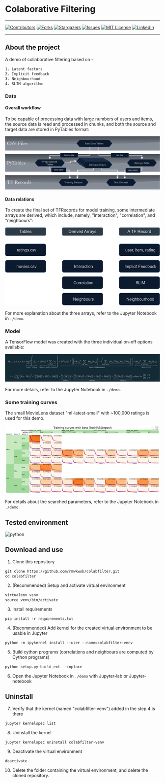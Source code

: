 
# Colaborative Filtering

------

[![Contributors][contributors-shield]][contributors-url]
[![Forks][forks-shield]][forks-url]
[![Stargazers][stars-shield]][stars-url]
[![Issues][issues-shield]][issues-url]
[![MIT License][license-shield]][license-url]
[![LinkedIn][linkedin-shield]][linkedin-url]

------

## About the project

A demo of collaborative filtering based on -

    1. Latent factors
    2. Implicit feedback
    3. Neighbourhood
    4. SLIM algorithm

### Data

#### Overall workflow
To be capable of processing data with large numbers of users and items, the source data is read and processed in chunks, and both the source and target data are stored in PyTables format:

![](./demo/img/data_flowchart.png)

#### Data relations
To create the final set of TFRecords for model training, some intermediate arrays are derived, which include, namely, "interaction", "correlation", and "neighbours":

![](./demo/img/data_relations.png)

For more explanation about the three arrays, refer to the Jupyter Notebook in `./demo`.

### Model

A TensorFlow model was created with the three individual on-off options available:

![](./demo/img/model.png)

For more details, refer to the Jupyter Notebook in `./demo`.

### Some training curves

The small MovieLens dataset "ml-latest-small" with ~100,000 ratings is used for this demo.

![](./demo/img/training_curves.png)

For details about the searched parameters, refer to the Jupyter Notebook in `./demo`.

## Tested environment

![python][python-shield]

## Download and use

1. Clone this repository

```
git clone https://github.com/rmwkwok/colabfilter.git
cd colabfilter
```

2. (Recommended) Setup and activate virtual environment

```
virtualenv venv
source venv/bin/activate
```

3. Install requirements
```
pip install -r requirements.txt
```

4. (Recommended) Add kernel for the created virtual environment to be usable in Jupyter
```
python -m ipykernel install --user --name=colabfilter-venv
```

5. Build cython programs (correlations and neighbours are computed by Cython programs)
```
python setup.py build_ext --inplace
```

6. Open the Jupyter Notebook in `./demo` with Jupyter-lab or Jupyter-notebook

## Uninstall
7. Verify that the kernel (named "colabfilter-venv") added in the step 4 is there
```
jupyter kernelspec list
```

8. Uninstall the kernel
```
jupyter kernelspec uninstall colabfilter-venv
```

9. Deactivate the virtual environment
```
deactivate
```

10. Delete the folder containing the virtual environment, and delete the cloned repository.


[contributors-shield]: https://img.shields.io/github/contributors/rmwkwok/colabfilter.svg?style=for-the-badge
[contributors-url]: https://github.com/rmwkwok/colabfilter/graphs/contributors
[forks-shield]: https://img.shields.io/github/forks/rmwkwok/colabfilter.svg?style=for-the-badge
[forks-url]: https://github.com/rmwkwok/colabfilter/network/members
[stars-shield]: https://img.shields.io/github/stars/rmwkwok/colabfilter.svg?style=for-the-badge
[stars-url]: https://github.com/rmwkwok/colabfilter/stargazers
[issues-shield]: https://img.shields.io/github/issues/rmwkwok/colabfilter.svg?style=for-the-badge
[issues-url]: https://github.com/rmwkwok/colabfilter/issues
[license-shield]: https://img.shields.io/github/license/rmwkwok/colabfilter.svg?style=for-the-badge
[license-url]: https://github.com/rmwkwok/colabfilter/blob/main/LICENSE
[linkedin-shield]: https://img.shields.io/badge/-LinkedIn-black.svg?style=for-the-badge&logo=linkedin&colorB=555
[linkedin-url]: https://linkedin.com/in/rmwkwok
[python-shield]: https://img.shields.io/badge/python-3.10.12-blue.svg?style=for-the-badge
[musictag-url]: https://pypi.org/project/music-tag/